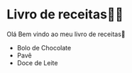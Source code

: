 # Livro de receitas:man_cook:

Olá Bem vindo ao meu livro de receitas:wave:

- Bolo de Chocolate 
- Pavê
- Doce de Leite
